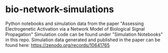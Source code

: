 # bio-network-simulations
Python notebooks and simulation data from the paper "Assessing Electrogenetic Activation via a Network Model of Biological Signal Propagation"
Simulation code can be found under "Simulation Notebooks" in this repo.
Simulation data generated and published in the paper can be found here: https://zenodo.org/records/10641765
